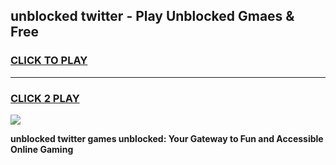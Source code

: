 
## unblocked twitter - Play Unblocked Gmaes & Free
<h3>
<a href="https://news.freeplayer.one?title=unblocked_twitter&ref=23F">CLICK TO PLAY</a></h3>
<hr>

<h3>
<a href="https://news.freeplayer.one?title=unblocked_twitter&ref=23F">CLICK 2 PLAY</a>
  
</h3>

<a href="https://news.freeplayer.one?title=unblocked_twitter&ref=23F/"><img src="https://clearcache.store/games.png"></a>


**unblocked twitter games unblocked: Your Gateway to Fun and Accessible Online Gaming**
